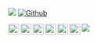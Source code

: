 ![](https://visitor-badge.laobi.icu/badge?page_id=swillzy.swillzy) [![Github](https://img.shields.io/github/followers/swillzy?label=Follow&style=social)](https://github.com/swillzy)

<a href="https://discordapp.com/users/320346503568949248">
  <img align="left" alt="Swillzy's Discord" width="22px" src="https://raw.githubusercontent.com/peterthehan/peterthehan/master/assets/discord.svg" />
</a>
<a href="https://www.linkedin.com/in/santoswillc/">
  <img align="left" alt="Swillzy's Linkedin" width="22px" src="https://raw.githubusercontent.com/peterthehan/peterthehan/master/assets/linkedin.svg" />
</a>
<a href="https://open.spotify.com/user/williansantosnt?si=vO7adXVwQ6ig9mazSF_JKg">
  <img align="left" alt="Swillzy's Spotify" width="22px" src="https://raw.githubusercontent.com/peterthehan/peterthehan/master/assets/spotify.svg" />
</a>
<a href="https://facebook.com/uirian">
  <img align="left" alt="Swillzy's Facebook" width="22px" src="https://raw.githubusercontent.com/peterthehan/peterthehan/master/assets/facebook.svg" />
</a>
<a href="https://wa.me/5549999184109?text=Hey%2C%20Willian%21">
  <img align="left" alt="Swillzy's Whatsapp" width="22px" src="https://raw.githubusercontent.com/peterthehan/peterthehan/master/assets/whatsapp.svg" />
</a>
<a href="https://t.me/uiriansan">
  <img align="left" alt="Swillzy's Telegram" width="22px" src="https://raw.githubusercontent.com/peterthehan/peterthehan/master/assets/telegram.svg" />
</a>

<a href="https://github.com/swillzy?tab=repositories">
  <img align="center" src="https://github-readme-stats.vercel.app/api/top-langs/?username=swillzy&layout=compact&card_width=1000&theme=buerfy&custom_title=Top%20Languages&title_color=8f72db"/>
</a>
